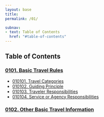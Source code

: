 ```yaml
---
layout: base
title:
permalink: /01/

subnav:
- text: Table of Contents
  href: "#table-of-contents"
---
```


## Table of Contents

### [0101. Basic Travel Rules](01-basic-travel-rules/)

- [010101. Travel Categories](01-basic-travel-rules/#010101-travel-categories)
- [010102. Guiding Principle](01-basic-travel-rules/#010102-guiding-principle)
- [010103. Traveler Responsibilities](01-basic-travel-rules/#010103-traveler-responsibilities)
- [010104. Service or Agency Responsibilities](01-basic-travel-rules/#010104-service-or-agency-responsibilities)

### [0102. Other Basic Travel Information](02-other-basic-travel-information/)

